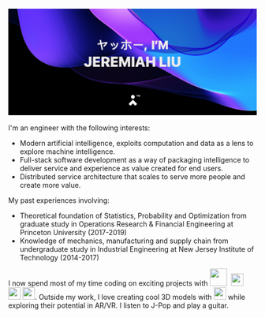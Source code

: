 [![Jeremiah's GitHub Banner](./banner-slim.png)](https://jeremiahliu.com)


I'm an engineer with the following interests:
- Modern artificial intelligence, exploits computation and data as a lens to explore machine intelligence.
- Full-stack software development as a way of packaging intelligence to deliver service and experience as value created for end users.
- Distributed service architecture that scales to serve more people and create more value.

My past experiences involving:
- Theoretical foundation of Statistics, Probability and Optimization from graduate study in Operations Research & Financial Engineering at Princeton University (2017-2019)
- Knowledge of mechanics, manufacturing and supply chain from undergraduate study in Industrial Engineering at New Jersey Institute of Technology (2014-2017)

I now spend most of my time coding on exciting projects with <img height="35" width="35" src="https://cdn.simpleicons.org/go/00ADD8">&nbsp; <img height="25" width="25" src="https://cdn.simpleicons.org/typescript/3178C6">&nbsp; <img height="25" width="25" src="https://cdn.simpleicons.org/swift/F05138">&nbsp;<img height="25" width="25" src="https://cdn.simpleicons.org/react/61DAFB">. Outside my work, I love creating cool 3D models with <img height="25" width="25" src="https://cdn.simpleicons.org/blender/E87D0D"> while exploring their potential in AR/VR. I listen to J-Pop and play a guitar.
